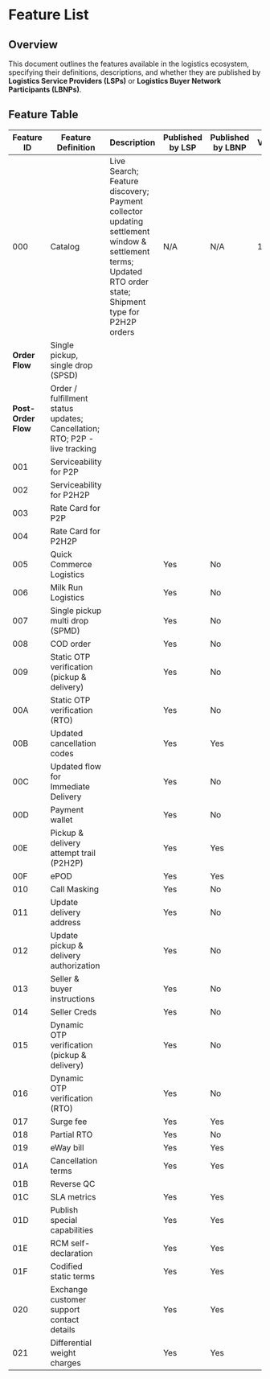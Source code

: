 # Feature List

## Overview
This document outlines the features available in the logistics ecosystem, specifying their definitions, descriptions, and whether they are published by **Logistics Service Providers (LSPs)** or **Logistics Buyer Network Participants (LBNPs)**.

## Feature Table

| Feature ID | Feature Definition | Description | Published by LSP | Published by LBNP | Version |
|------------|--------------------|-------------|------------------|------------------|---------|
| 000 | Catalog | Live Search; Feature discovery; Payment collector updating settlement window & settlement terms; Updated RTO order state; Shipment type for P2H2P orders | N/A | N/A | 1.2.5 |
| **Order Flow** | Single pickup, single drop (SPSD) |  |  |  |  |
| **Post-Order Flow** | Order / fulfillment status updates; Cancellation; RTO; P2P - live tracking |  |  |  |  |
| 001 | Serviceability for P2P |  |  |  |  |
| 002 | Serviceability for P2H2P |  |  |  |  |
| 003 | Rate Card for P2P |  |  |  |  |
| 004 | Rate Card for P2H2P |  |  |  |  |
| 005 | Quick Commerce Logistics |  | Yes | No |  |
| 006 | Milk Run Logistics |  | Yes | No |  |
| 007 | Single pickup multi drop (SPMD) |  | Yes | No |  |
| 008 | COD order |  | Yes | No |  |
| 009 | Static OTP verification (pickup & delivery) |  | Yes | No |  |
| 00A | Static OTP verification (RTO) |  | Yes | No |  |
| 00B | Updated cancellation codes |  | Yes | Yes |  |
| 00C | Updated flow for Immediate Delivery |  | Yes | No |  |
| 00D | Payment wallet |  | Yes | No |  |
| 00E | Pickup & delivery attempt trail (P2H2P) |  | Yes | Yes |  |
| 00F | ePOD |  | Yes | Yes |  |
| 010 | Call Masking |  | Yes | No |  |
| 011 | Update delivery address |  | Yes | No |  |
| 012 | Update pickup & delivery authorization |  | Yes | No |  |
| 013 | Seller & buyer instructions |  | Yes | No |  |
| 014 | Seller Creds |  | Yes | No |  |
| 015 | Dynamic OTP verification (pickup & delivery) |  | Yes | No |  |
| 016 | Dynamic OTP verification (RTO) |  | Yes | No |  |
| 017 | Surge fee |  | Yes | Yes |  |
| 018 | Partial RTO |  | Yes | No |  |
| 019 | eWay bill |  | Yes | Yes |  |
| 01A | Cancellation terms |  | Yes | Yes |  |
| 01B | Reverse QC |  |  |  |  |
| 01C | SLA metrics |  | Yes | Yes |  |
| 01D | Publish special capabilities |  | Yes | Yes |  |
| 01E | RCM self-declaration |  | Yes | Yes |  |
| 01F | Codified static terms |  | Yes | Yes |  |
| 020 | Exchange customer support contact details |  | Yes | Yes |  |
| 021 | Differential weight charges |  | Yes | Yes |  |
